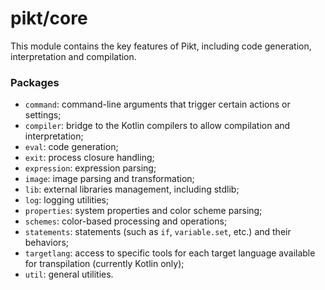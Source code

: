 # pikt/core

This module contains the key features of Pikt, including code generation, interpretation and compilation.

### Packages
- `command`: command-line arguments that trigger certain actions or settings;
- `compiler`: bridge to the Kotlin compilers to allow compilation and interpretation;
- `eval`: code generation;
- `exit`: process closure handling;
- `expression`: expression parsing;
- `image`: image parsing and transformation;
- `lib`: external libraries management, including stdlib;
- `log`: logging utilities;
- `properties`: system properties and color scheme parsing;
- `schemes`: color-based processing and operations;
- `statements`: statements (such as `if`, `variable.set`, etc.) and their behaviors;
- `targetlang`: access to specific tools for each target language available for transpilation (currently Kotlin only); 
- `util`: general utilities.